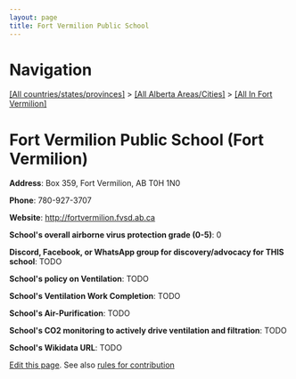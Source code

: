 ```yaml
---
layout: page
title: Fort Vermilion Public School
---
```

# Navigation

[[All countries/states/provinces]](../../..) > [[All Alberta Areas/Cities]](../..) > [[All In Fort Vermilion]](..)

# Fort Vermilion Public School (Fort Vermilion)

**Address**: Box 359, Fort Vermilion, AB T0H 1N0

**Phone**: 780-927-3707

**Website**: <http://fortvermilion.fvsd.ab.ca>

**School's overall airborne virus protection grade (0-5)**: 0

**Discord, Facebook, or WhatsApp group for discovery/advocacy for THIS school**: TODO

**School's policy on Ventilation**: TODO

**School's Ventilation Work Completion**: TODO

**School's Air-Purification**: TODO

**School's CO2 monitoring to actively drive ventilation and filtration**: TODO

**School's Wikidata URL**: TODO


[Edit this page](https://github.com/ventilate-schools/AB/edit/main/./Fort_Vermilion/Fort_Vermilion_Public_School.md). See also [rules for contribution](../../../contribution-rules/)